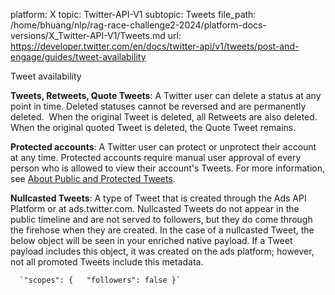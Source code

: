 platform: X
topic: Twitter-API-V1
subtopic: Tweets
file_path: /home/bhuang/nlp/rag-race-challenge2-2024/platform-docs-versions/X_Twitter-API-V1/Tweets.md
url: https://developer.twitter.com/en/docs/twitter-api/v1/tweets/post-and-engage/guides/tweet-availability

Tweet availability

**Tweets, Retweets, Quote Tweets**: A Twitter user can delete a status at any point in time. Deleted statuses cannot be reversed and are permanently deleted.  When the original Tweet is deleted, all Retweets are also deleted. When the original quoted Tweet is deleted, the Quote Tweet remains.

**Protected accounts**: A Twitter user can protect or unprotect their account at any time. Protected accounts require manual user approval of every person who is allowed to view their account's Tweets. For more information, see [About Public and Protected Tweets](https://help.twitter.com/en/safety-and-security/public-and-protected-tweets).

**Nullcasted Tweets**: A type of Tweet that is created through the Ads API Platform or at ads.twitter.com. Nullcasted Tweets do not appear in the public timeline and are not served to followers, but they do come through the firehose when they are created. In the case of a nullcasted Tweet, the below object will be seen in your enriched native payload. If a Tweet payload includes this object, it was created on the ads platform; however, not all promoted Tweets include this metadata.

      `"scopes": {   "followers": false }`